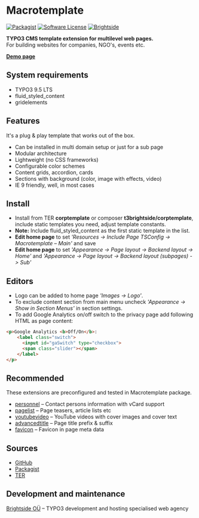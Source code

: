# Macrotemplate
[![Packagist](https://img.shields.io/packagist/v/t3brightside/pagelist.svg?style=flat)](https://packagist.org/packages/t3brightside/macrotemplate)
[![Software License](https://img.shields.io/badge/license-GPLv2-brightgreen.svg?style=flat)](LICENSE)
[![Brightside](https://img.shields.io/badge/by-t3brightside.com-orange.svg?style=flat)](https://t3brightside.com)

**TYPO3 CMS template extension for multilevel web pages.**
<br />For building websites for companies, NGO's, events etc.

**[Demo page](https://macrotemplate.t3brightside.com/)**

## System requirements

- TYPO3 9.5 LTS
- fluid_styled_content
- gridelements

## Features

It's a plug & play template that works out of the box.

- Can be installed in multi domain setup or just for a sub page
- Modular architecture
- Lightweight (no CSS frameworks)
- Configurable color schemes
- Content grids, accordion, cards
- Sections with background (color, image with effects, video)
- IE 9 friendly, well, in most cases

## Install
- Install from TER **corptemplate** or composer **t3brightside/corptemplate**, include static templates you need, adjust template constants.
- **Note:** Include fluid_styled_content as the first static template in the list.
- **Edit home page** to set _'Resources -> Include Page TSConfig -> Macrotemplate – Main'_ and save
- **Edit home page** to set _'Appearance -> Page layout -> Backend layout -> Home'_ and _'Appearance -> Page layout -> Backend layout (subpages) -> Sub'_

## Editors
- Logo can be added to home page _'Images -> Logo'_.
- To exclude content section from main menu uncheck _'Appearance -> Show in Section Menus'_ in section settings.
- To add Google Analytics on/off switch to the privacy page add following HTML as page content:
```html
<p>Google Analytics <b>Off/On</b>:
    <label class="switch">
      <input id="gaSwitch" type="checkbox">
      <span class="slider"></span>
    </label>
</p>
```

## Recommended
These extensions are preconfigured and tested in Macrotemplate package.
- [personnel](https://extensions.typo3.org/extension/personnel/)
 – Contact persons information with vCard support
- [pagelist](https://extensions.typo3.org/extension/pagelist/) – Page teasers, article lists etc
- [youtubevideo](https://extensions.typo3.org/extension/youtubevideo/) – YouTube videos with cover images and cover text
- [advancedtitle](https://extensions.typo3.org/extension/advancedtitle/) – Page title prefix & suffix
- [favicon](https://extensions.typo3.org/extension/favicon/) – Favicon in page meta data
## Sources

- [GitHub](https://github.com/t3brightside/macrotemplate)
- [Packagist](https://packagist.org/packages/t3brightside/macrotemplate)
- [TER](https://extensions.typo3.org/extension/macrotemplate/)

## Development and maintenance

[Brightside OÜ](https://t3brightside.com/) – TYPO3 development and hosting specialised web agency
